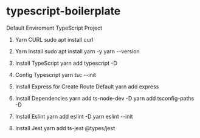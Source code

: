 # typescript-boilerplate
Default Enviroment TypeScript Project

1. Yarn CURL
sudo apt install curl

2. Yarn Install
sudo apt install yarn -y
yarn --version

3.  Install TypeScript
yarn add typescript -D

4. Config Typescript
yarn tsc --init

5. Install Express for Create Route Default
yarn add express

6. Install Dependencies
yarn add ts-node-dev -D
yarn add tsconfig-paths -D

7. Install Eslint
yarn add eslint -D
yarn eslint --init

8. Install Jest
yarn add ts-jest @types/jest